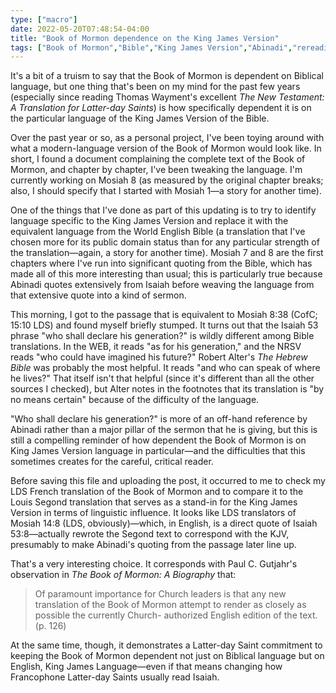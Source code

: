 ```yaml
---
type: ["macro"]
date: 2022-05-20T07:48:54-04:00
title: "Book of Mormon dependence on the King James Version"
tags: ["Book of Mormon","Bible","King James Version","Abinadi","rereading the Book of Mormon project","World English Bible","New Revised Standard Version", "Robert Alter","French","Louis Segond","Thomas Wayment"]
---
```

It's a bit of a truism to say that the Book of Mormon is dependent on Biblical language, but one thing that's been on my mind for the past few years (especially since reading Thomas Wayment's excellent *The New Testament: A Translation for Latter-day Saints*) is how specifically dependent it is on the particular language of the King James Version of the Bible. 

Over the past year or so, as a personal project, I've been toying around with what a modern-language version of the Book of Mormon would look like. In short, I found a document complaining the complete text of the Book of Mormon, and chapter by chapter, I've been tweaking the language. I'm currently working on Mosiah 8 (as measured by the original chapter breaks; also, I should specify that I started with Mosiah 1—a story for another time).

One of the things that I've done as part of this updating is to try to identify language specific to the King James Version and replace it with the equivalent language from the World English Bible (a translation that I've chosen more for its public domain status than for any particular strength of the translation—again, a story for another time). Mosiah 7 and 8 are the first chapters where I've run into significant quoting from the Bible, which has made all of this more interesting than usual; this is particularly true because Abinadi quotes extensively from Isaiah before weaving the language from that extensive quote into a kind of sermon. 

This morning, I got to the passage that is equivalent to Mosiah 8:38 (CofC; 15:10 LDS) and found myself briefly stumped. It turns out that the Isaiah 53 phrase "who shall declare his generation?" is wildly different among Bible translations. In the WEB, it reads "as for his generation," and the NRSV reads "who could have imagined his future?" Robert Alter's *The Hebrew Bible* was probably the most helpful. It reads "and who can speak of where he lives?" That itself isn't that helpful (since it's different than all the other sources I checked), but Alter notes in the footnotes that its translation is "by no means certain" because of the difficulty of the language. 

"Who shall declare his generation?" is more of an off-hand reference by Abinadi rather than a major pillar of the sermon that he is giving, but this is still a compelling reminder of how dependent the Book of Mormon is on King James Version language in particular—and the difficulties that this sometimes creates for the careful, critical reader.

Before saving this file and uploading the post, it occurred to me to check my LDS French translation of the Book of Mormon and to compare it to the Louis Segond translation that serves as a stand-in for the King James Version in terms of linguistic influence. It looks like LDS translators of Mosiah 14:8 (LDS, obviously)—which, in English, is a direct quote of Isaiah 53:8—actually rewrote the Segond text to correspond with the KJV, presumably to make Abinadi's quoting from the passage later line up. 

That's a very interesting choice. It corresponds with Paul C. Gutjahr's observation in *The *Book of Mormon*: A Biography* that:

> Of paramount importance for Church leaders is that any new translation of the Book of Mormon attempt to render as closely as possible the currently Church- authorized English edition of the text. (p. 126)

At the same time, though, it demonstrates a Latter-day Saint commitment to keeping the Book of Mormon dependent not just on Biblical language but on English, King James Language—even if that means changing how Francophone Latter-day Saints usually read Isaiah.
